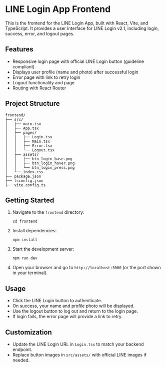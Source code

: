 # LINE Login App Frontend

This is the frontend for the LINE Login App, built with React, Vite, and TypeScript. It provides a user interface for LINE Login v2.1, including login, success, error, and logout pages.

## Features

- Responsive login page with official LINE Login button (guideline compliant)
- Displays user profile (name and photo) after successful login
- Error page with link to retry login
- Logout functionality and page
- Routing with React Router

## Project Structure

```
frontend/
├── src/
│   ├── main.tsx
│   ├── App.tsx
│   ├── pages/
│   │   ├── Login.tsx
│   │   ├── Main.tsx
│   │   ├── Error.tsx
│   │   └── Logout.tsx
│   ├── assets/
│   │   ├── btn_login_base.png
│   │   ├── btn_login_hover.png
│   │   └── btn_login_press.png
│   └── index.css
├── package.json
├── tsconfig.json
├── vite.config.ts
```

## Getting Started

1. Navigate to the `frontend` directory:
   ```
   cd frontend
   ```
2. Install dependencies:
   ```
   npm install
   ```
3. Start the development server:
   ```
   npm run dev
   ```
4. Open your browser and go to `http://localhost:3000` (or the port shown in your terminal).

## Usage

- Click the LINE Login button to authenticate.
- On success, your name and profile photo will be displayed.
- Use the logout button to log out and return to the login page.
- If login fails, the error page will provide a link to retry.

## Customization

- Update the LINE Login URL in `Login.tsx` to match your backend endpoint.
- Replace button images in `src/assets/` with official LINE images if needed.